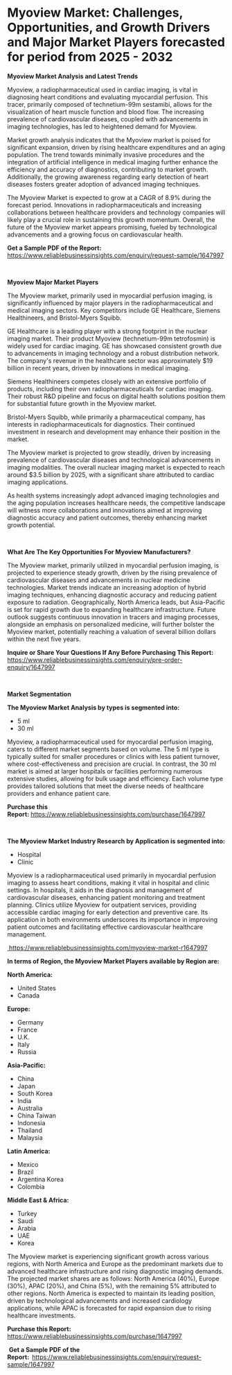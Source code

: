 <p><h1>Myoview Market: Challenges, Opportunities, and Growth Drivers and Major Market Players forecasted for period from 2025 - 2032</h1></p><p><strong>Myoview Market Analysis and Latest Trends</strong></p>
<p><p>Myoview, a radiopharmaceutical used in cardiac imaging, is vital in diagnosing heart conditions and evaluating myocardial perfusion. This tracer, primarily composed of technetium-99m sestamibi, allows for the visualization of heart muscle function and blood flow. The increasing prevalence of cardiovascular diseases, coupled with advancements in imaging technologies, has led to heightened demand for Myoview.</p><p>Market growth analysis indicates that the Myoview market is poised for significant expansion, driven by rising healthcare expenditures and an aging population. The trend towards minimally invasive procedures and the integration of artificial intelligence in medical imaging further enhance the efficiency and accuracy of diagnostics, contributing to market growth. Additionally, the growing awareness regarding early detection of heart diseases fosters greater adoption of advanced imaging techniques.</p><p>The Myoview Market is expected to grow at a CAGR of 8.9% during the forecast period. Innovations in radiopharmaceuticals and increasing collaborations between healthcare providers and technology companies will likely play a crucial role in sustaining this growth momentum. Overall, the future of the Myoview market appears promising, fueled by technological advancements and a growing focus on cardiovascular health.</p></p>
<p><strong>Get a Sample PDF of the Report:&nbsp;</strong> <a href="https://www.reliablebusinessinsights.com/enquiry/request-sample/1647997?utm_campaign=3120&utm_medium=2&utm_source=Github&utm_content=ia&utm_term=19042025&utm_id=myoview">https://www.reliablebusinessinsights.com/enquiry/request-sample/1647997</a></p>
<p>&nbsp;</p>
<p><strong>Myoview Major Market Players</strong></p>
<p><p>The Myoview market, primarily used in myocardial perfusion imaging, is significantly influenced by major players in the radiopharmaceutical and medical imaging sectors. Key competitors include GE Healthcare, Siemens Healthineers, and Bristol-Myers Squibb. </p><p>GE Healthcare is a leading player with a strong footprint in the nuclear imaging market. Their product Myoview (technetium-99m tetrofosmin) is widely used for cardiac imaging. GE has showcased consistent growth due to advancements in imaging technology and a robust distribution network. The company's revenue in the healthcare sector was approximately $19 billion in recent years, driven by innovations in medical imaging.</p><p>Siemens Healthineers competes closely with an extensive portfolio of products, including their own radiopharmaceuticals for cardiac imaging. Their robust R&D pipeline and focus on digital health solutions position them for substantial future growth in the Myoview market.</p><p>Bristol-Myers Squibb, while primarily a pharmaceutical company, has interests in radiopharmaceuticals for diagnostics. Their continued investment in research and development may enhance their position in the market.</p><p>The Myoview market is projected to grow steadily, driven by increasing prevalence of cardiovascular diseases and technological advancements in imaging modalities. The overall nuclear imaging market is expected to reach around $3.5 billion by 2025, with a significant share attributed to cardiac imaging applications.</p><p>As health systems increasingly adopt advanced imaging technologies and the aging population increases healthcare needs, the competitive landscape will witness more collaborations and innovations aimed at improving diagnostic accuracy and patient outcomes, thereby enhancing market growth potential.</p></p>
<p>&nbsp;</p>
<p><strong>What Are The Key Opportunities For Myoview Manufacturers?</strong></p>
<p><p>The Myoview market, primarily utilized in myocardial perfusion imaging, is projected to experience steady growth, driven by the rising prevalence of cardiovascular diseases and advancements in nuclear medicine technologies. Market trends indicate an increasing adoption of hybrid imaging techniques, enhancing diagnostic accuracy and reducing patient exposure to radiation. Geographically, North America leads, but Asia-Pacific is set for rapid growth due to expanding healthcare infrastructure. Future outlook suggests continuous innovation in tracers and imaging processes, alongside an emphasis on personalized medicine, will further bolster the Myoview market, potentially reaching a valuation of several billion dollars within the next five years.</p></p>
<p><strong>Inquire or Share Your Questions If Any Before Purchasing This Report:</strong> <a href="https://www.reliablebusinessinsights.com/enquiry/pre-order-enquiry/1647997?utm_campaign=3120&utm_medium=2&utm_source=Github&utm_content=ia&utm_term=19042025&utm_id=myoview">https://www.reliablebusinessinsights.com/enquiry/pre-order-enquiry/1647997</a></p>
<p>&nbsp;</p>
<p><strong>Market Segmentation</strong></p>
<p><strong>The Myoview Market Analysis by types is segmented into:</strong></p>
<p><ul><li>5 ml</li><li>30 ml</li></ul></p>
<p><p>Myoview, a radiopharmaceutical used for myocardial perfusion imaging, caters to different market segments based on volume. The 5 ml type is typically suited for smaller procedures or clinics with less patient turnover, where cost-effectiveness and precision are crucial. In contrast, the 30 ml market is aimed at larger hospitals or facilities performing numerous extensive studies, allowing for bulk usage and efficiency. Each volume type provides tailored solutions that meet the diverse needs of healthcare providers and enhance patient care.</p></p>
<p><strong>Purchase this Report:&nbsp;</strong><a href="https://www.reliablebusinessinsights.com/purchase/1647997?utm_campaign=3120&utm_medium=2&utm_source=Github&utm_content=ia&utm_term=19042025&utm_id=myoview">https://www.reliablebusinessinsights.com/purchase/1647997</a></p>
<p>&nbsp;</p>
<p><strong>The Myoview Market Industry Research by Application is segmented into:</strong></p>
<p><ul><li>Hospital</li><li>Clinic</li></ul></p>
<p><p>Myoview is a radiopharmaceutical used primarily in myocardial perfusion imaging to assess heart conditions, making it vital in hospital and clinic settings. In hospitals, it aids in the diagnosis and management of cardiovascular diseases, enhancing patient monitoring and treatment planning. Clinics utilize Myoview for outpatient services, providing accessible cardiac imaging for early detection and preventive care. Its application in both environments underscores its importance in improving patient outcomes and facilitating effective cardiovascular healthcare management.</p></p>
<p><a href="https://www.reliablebusinessinsights.com/myoview-market-r1647997?utm_campaign=3120&utm_medium=2&utm_source=Github&utm_content=ia&utm_term=19042025&utm_id=myoview">&nbsp;https://www.reliablebusinessinsights.com/myoview-market-r1647997</a></p>
<p><strong>In terms of Region, the Myoview Market Players available by Region are:</strong></p>
<p>
    <p> <strong> North America: </strong>
        <ul>
            <li>United States</li>
            <li>Canada</li>
        </ul>
        </p> 
    <p> <strong> Europe: </strong>
        <ul>
            <li>Germany</li>
            <li>France</li>
            <li>U.K.</li>
            <li>Italy</li>
            <li>Russia</li>
        </ul>
        </p> 
    <p> <strong> Asia-Pacific: </strong>
        <ul>
            <li>China</li>
            <li>Japan</li>
            <li>South Korea</li>
            <li>India</li>
            <li>Australia</li>
            <li>China Taiwan</li>
            <li>Indonesia</li>
            <li>Thailand</li>
            <li>Malaysia</li>
        </ul>
        </p> 
    <p> <strong> Latin America: </strong>
        <ul>
            <li>Mexico</li>
            <li>Brazil</li>
            <li>Argentina Korea</li>
            <li>Colombia</li>
        </ul>
        </p> 
    <p> <strong> Middle East & Africa: </strong>
        <ul>
            <li>Turkey</li>
            <li>Saudi</li>
            <li>Arabia</li>
            <li>UAE</li>
            <li>Korea</li>
        </ul>
    </p>
    </p>
<p><p>The Myoview market is experiencing significant growth across various regions, with North America and Europe as the predominant markets due to advanced healthcare infrastructure and rising diagnostic imaging demands. The projected market shares are as follows: North America (40%), Europe (30%), APAC (20%), and China (5%), with the remaining 5% attributed to other regions. North America is expected to maintain its leading position, driven by technological advancements and increased cardiology applications, while APAC is forecasted for rapid expansion due to rising healthcare investments.</p></p>
<p><strong>Purchase this Report: </strong><a href="https://www.reliablebusinessinsights.com/purchase/1647997?utm_campaign=3120&utm_medium=2&utm_source=Github&utm_content=ia&utm_term=19042025&utm_id=myoview">https://www.reliablebusinessinsights.com/purchase/1647997</a></p>
<p>&nbsp;<strong>Get a Sample PDF of the Report:&nbsp;&nbsp;</strong><a href="https://www.reliablebusinessinsights.com/enquiry/request-sample/1647997?utm_campaign=3120&utm_medium=2&utm_source=Github&utm_content=ia&utm_term=19042025&utm_id=myoview">https://www.reliablebusinessinsights.com/enquiry/request-sample/1647997</a></p>
<p><strong></strong></p>
<p><p></p><p></p><p></p></p>